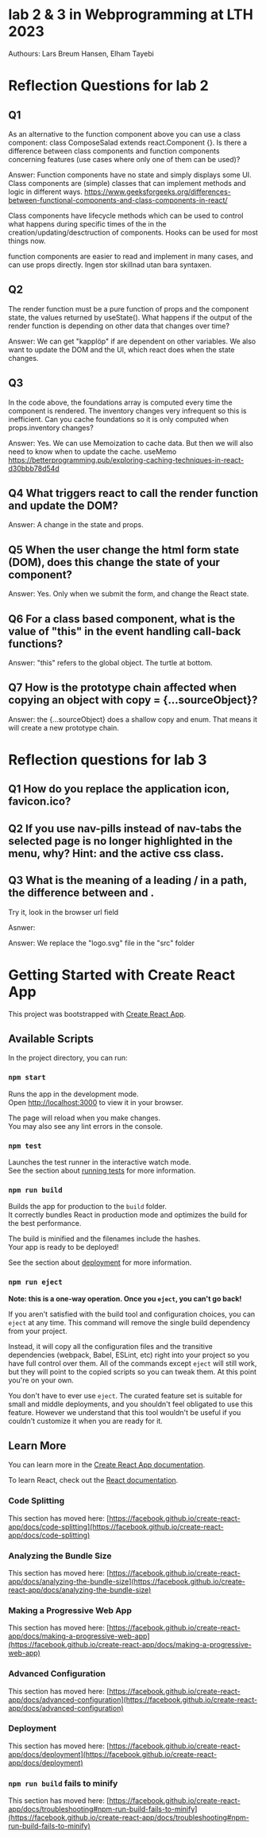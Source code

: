 # lab 2 & 3 in Webprogramming at LTH 2023

Authours: Lars Breum Hansen, Elham Tayebi

# Reflection Questions for lab 2

## Q1

As an alternative to the function component above you can
use a class component: class ComposeSalad extends react.Component {}. Is there a
difference between class components and function components concerning features (use
cases where only one of them can be used)?

Answer: Function components have no state and simply displays some UI. Class components are (simple) classes that can implement methods and logic in different ways.
https://www.geeksforgeeks.org/differences-between-functional-components-and-class-components-in-react/

Class components have lifecycle methods which can be used to control what happens during specific times of the in the creation/updating/desctruction of components.
Hooks can be used for most things now.

function components are easier to read and implement in many cases, and can use props directly.
Ingen stor skillnad utan bara syntaxen.

## Q2

The render function must be a pure function of props and the
component state, the values returned by useState(). What happens if the output of the
render function is depending on other data that changes over time?

Answer: We can get "kapplöp" if are dependent on other variables. We also want to update the DOM and the UI, which react does when the state changes.

## Q3

In the code above, the foundations array is computed every time
the component is rendered. The inventory changes very infrequent so this is inefficient.
Can you cache foundations so it is only computed when props.inventory changes?

Answer: Yes. We can use Memoization to cache data. But then we will also need to know when to update the cache. useMemo
https://betterprogramming.pub/exploring-caching-techniques-in-react-d30bbb78d54d

## Q4 What triggers react to call the render function and update the DOM?

Answer: A change in the state and props.

## Q5 When the user change the html form state (DOM), does this change the state of your component?

Answer: Yes. Only when we submit the form, and change the React state.

## Q6 For a class based component, what is the value of "this" in the event handling call-back functions?

Answer: "this" refers to the global object. The turtle at bottom.

## Q7 How is the prototype chain affected when copying an object with copy = {...sourceObject}?

Answer: the {...sourceObject} does a shallow copy and enum. That means it will create a new prototype chain.

# Reflection questions for lab 3

## Q1 How do you replace the application icon, favicon.ico?

## Q2 If you use nav-pills instead of nav-tabs the selected page is no longer highlighted in the menu, why? Hint: <NavLink> and the active css class.

## Q3 What is the meaning of a leading / in a path, the difference between <Link to="/view-ingredient/:name" /> and <Link to="view-ingredient/:name" />.

Try it, look in the browser url field

Asnwer:

Answer: We replace the "logo.svg" file in the "src" folder

# Getting Started with Create React App

This project was bootstrapped with [Create React App](https://github.com/facebook/create-react-app).

## Available Scripts

In the project directory, you can run:

### `npm start`

Runs the app in the development mode.\
Open [http://localhost:3000](http://localhost:3000) to view it in your browser.

The page will reload when you make changes.\
You may also see any lint errors in the console.

### `npm test`

Launches the test runner in the interactive watch mode.\
See the section about [running tests](https://facebook.github.io/create-react-app/docs/running-tests) for more information.

### `npm run build`

Builds the app for production to the `build` folder.\
It correctly bundles React in production mode and optimizes the build for the best performance.

The build is minified and the filenames include the hashes.\
Your app is ready to be deployed!

See the section about [deployment](https://facebook.github.io/create-react-app/docs/deployment) for more information.

### `npm run eject`

**Note: this is a one-way operation. Once you `eject`, you can't go back!**

If you aren't satisfied with the build tool and configuration choices, you can `eject` at any time. This command will remove the single build dependency from your project.

Instead, it will copy all the configuration files and the transitive dependencies (webpack, Babel, ESLint, etc) right into your project so you have full control over them. All of the commands except `eject` will still work, but they will point to the copied scripts so you can tweak them. At this point you're on your own.

You don't have to ever use `eject`. The curated feature set is suitable for small and middle deployments, and you shouldn't feel obligated to use this feature. However we understand that this tool wouldn't be useful if you couldn't customize it when you are ready for it.

## Learn More

You can learn more in the [Create React App documentation](https://facebook.github.io/create-react-app/docs/getting-started).

To learn React, check out the [React documentation](https://reactjs.org/).

### Code Splitting

This section has moved here: [https://facebook.github.io/create-react-app/docs/code-splitting](https://facebook.github.io/create-react-app/docs/code-splitting)

### Analyzing the Bundle Size

This section has moved here: [https://facebook.github.io/create-react-app/docs/analyzing-the-bundle-size](https://facebook.github.io/create-react-app/docs/analyzing-the-bundle-size)

### Making a Progressive Web App

This section has moved here: [https://facebook.github.io/create-react-app/docs/making-a-progressive-web-app](https://facebook.github.io/create-react-app/docs/making-a-progressive-web-app)

### Advanced Configuration

This section has moved here: [https://facebook.github.io/create-react-app/docs/advanced-configuration](https://facebook.github.io/create-react-app/docs/advanced-configuration)

### Deployment

This section has moved here: [https://facebook.github.io/create-react-app/docs/deployment](https://facebook.github.io/create-react-app/docs/deployment)

### `npm run build` fails to minify

This section has moved here: [https://facebook.github.io/create-react-app/docs/troubleshooting#npm-run-build-fails-to-minify](https://facebook.github.io/create-react-app/docs/troubleshooting#npm-run-build-fails-to-minify)
